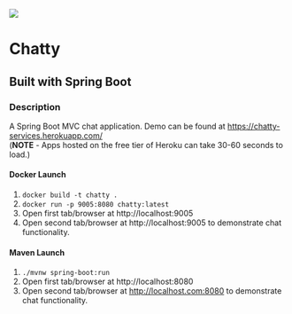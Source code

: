 ![](https://github.com/Lylio/image-repo/blob/master/logos/spring-boot.png?raw=true)
# Chatty
## Built with Spring Boot

### Description
A Spring Boot MVC chat application. Demo can be found at https://chatty-services.herokuapp.com/  
(**NOTE** - Apps hosted on the free tier of Heroku can take 30-60 seconds to load.)

#### Docker Launch
1. `docker build -t chatty .`
2. `docker run -p 9005:8080 chatty:latest`
3. Open first tab/browser at http://localhost:9005
4. Open second tab/browser at http://localhost:9005 to demonstrate chat functionality.

#### Maven Launch
1. `./mvnw spring-boot:run`
2. Open first tab/browser at http://localhost:8080
3. Open second tab/browser at http://localhost.com:8080 to demonstrate chat functionality.
